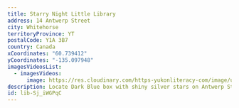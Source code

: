 ```yaml
---
title: Starry Night Little Library
address: 14 Antwerp Street
city: Whitehorse
territoryProvince: YT
postalCode: Y1A 3B7
country: Canada
xCoordinates: "60.739412"
yCoordinates: "-135.097948"
imagesVideosList:
  - imagesVideos:
      image: https://res.cloudinary.com/https-yukonliteracy-com/image/upload/q_35/v1658855107/v5axp6roe3862f3qja4y2a4usnkq_a7qhjn.jpg
description: Locate Dark Blue box with shiny silver stars on Antwerp Street.
id: lib-Sj_iWGPqC
---
```

